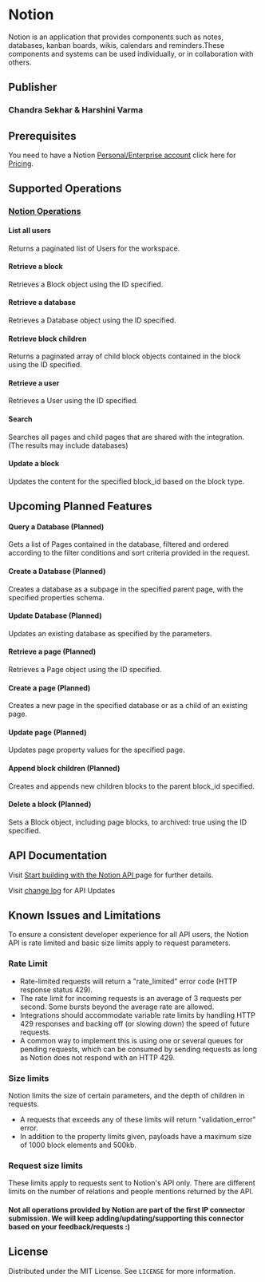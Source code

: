 # Notion
Notion is an application that provides components such as notes, databases, kanban boards, wikis, calendars and reminders.These components and systems can be used individually, or in collaboration with others.

## Publisher
### Chandra Sekhar & Harshini Varma

## Prerequisites
You need to have a Notion [Personal/Enterprise account](https://www.notion.so/signup) click here for  [Pricing](https://www.notion.so/pricing).

## Supported Operations
### [Notion Operations](https://developers.notion.com/)
#### List all users
Returns a paginated list of Users for the workspace. 

#### Retrieve a block
Retrieves a Block object using the ID specified.

#### Retrieve a database
Retrieves a Database object using the ID specified.

#### Retrieve block children
Returns a paginated array of child block objects contained in the block using the ID specified. 

#### Retrieve a user
Retrieves a User using the ID specified.

#### Search
Searches all pages and child pages that are shared with the integration. (The results may include databases)

#### Update a block
Updates the content for the specified block_id based on the block type.



## Upcoming Planned Features
#### Query a Database (Planned)
Gets a list of Pages contained in the database, filtered and ordered according to the filter conditions and sort criteria provided in the request. 
 
#### Create a Database (Planned)
Creates a database as a subpage in the specified parent page, with the specified properties schema.
 
#### Update Database (Planned)
Updates an existing database as specified by the parameters.
 
#### Retrieve a page (Planned)
Retrieves a Page object using the ID specified.
 
#### Create a page (Planned)
Creates a new page in the specified database or as a child of an existing page.
 
#### Update page (Planned)
Updates page property values for the specified page. 
 
#### Append block children (Planned)
Creates and appends new children blocks to the parent block_id specified.
 
#### Delete a block (Planned)
Sets a Block object, including page blocks, to archived: true using the ID specified. 


## API Documentation
Visit [Start building with the Notion API ](https://developers.notion.com/) page for further details.

Visit [change log](https://developers.notion.com/changelog) for API Updates

## Known Issues and Limitations
To ensure a consistent developer experience for all API users, the Notion API is rate limited and basic size limits apply to request parameters.

### Rate Limit
* Rate-limited requests will return a "rate_limited" error code (HTTP response status 429).
* The rate limit for incoming requests is an average of 3 requests per second. Some bursts beyond the average rate are allowed.
* Integrations should accommodate variable rate limits by handling HTTP 429 responses and backing off (or slowing down) the speed of future requests.
* A common way to implement this is using one or several queues for pending requests, which can be consumed by sending requests as long as Notion does not respond with an HTTP 429.

### Size limits
Notion limits the size of certain parameters, and the depth of children in requests.
* A requests that exceeds any of these limits will return "validation_error" error.
* In addition to the property limits given, payloads have a maximum size of 1000 block elements and 500kb.

### Request size limits

These limits apply to requests sent to Notion's API only. There are different limits on the number of relations and people mentions returned by the API.

#### Not all operations provided by Notion are part of the first IP connector submission. We will keep adding/updating/supporting this connector based on your feedback/requests :)


<!-- LICENSE -->
## License

Distributed under the MIT License. See `LICENSE` for more information.